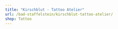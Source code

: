 ```yaml
---
title: "Kirschblut - Tattoo Atelier"
url: /bad-staffelstein/kirschblut-tattoo-atelier/
shop: Tattoo
---
```

